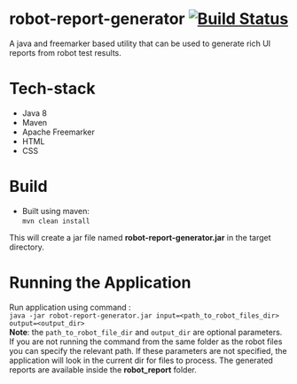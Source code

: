 # robot-report-generator [![Build Status](https://travis-ci.org/avijit90/robot-report-generator.svg?branch=master)](https://travis-ci.org/avijit90/robot-report-generator)
A java and freemarker based utility that can be used to generate rich UI reports from robot test results.

# Tech-stack
- Java 8
- Maven
- Apache Freemarker
- HTML
- CSS

# Build
- Built using maven:   
    `mvn clean install` 
     
This will create a jar file named **robot-report-generator.jar** in the target directory.

# Running the Application 
Run application using command :  
`java -jar robot-report-generator.jar input=<path_to_robot_files_dir> output=<output_dir>`  <br/>
**Note**: the `path_to_robot_file_dir` and `output_dir` are optional parameters.  
If you are not running the command from the same folder as the robot files you can specify the relevant path.
If these parameters are not specified, the application will look in the current dir for files to process.
The generated reports are available inside the **robot_report** folder.